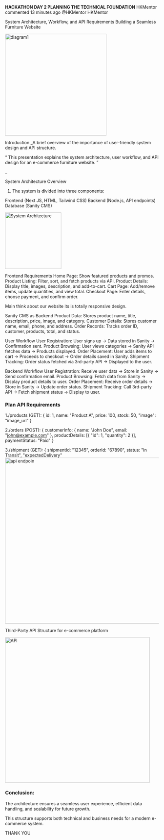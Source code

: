 **HACKATHON DAY 2
PLANNING THE TECHNICAL FOUNDATION**
HKMentor commented 13 minutes ago
@HKMentor
HKMentor

System Architecture, Workflow, and API Requirements
Building a Seamless Furniture Website

<img width="332" alt="diagram1" src="https://github.com/user-attachments/assets/7248594c-13d5-42bd-8dc8-98468f752158" />


Introduction
_A brief overview of the importance of user-friendly system design and API structure.

“ This presentation explains the system architecture, user workflow, and API design for an e-commerce furniture website. ”

_

System Architecture Overview
1. The system is divided into three components:

Frontend (Next JS, HTML, Tailwind CSS)
Backend (Node.js, API endpoints)
Database (Sanity CMS)

<img width="184" alt="System Architecture" src="https://github.com/user-attachments/assets/1025772e-5ce3-4c50-81c9-52fc922bf526" />


Frontend Requirements
Home Page: Show featured products and promos.
Product Listing: Filter, sort, and fetch products via API.
Product Details: Display title, images, description, and add-to-cart.
Cart Page: Add/remove items, update quantities, and view total.
Checkout Page: Enter details, choose payment, and confirm order.

Main think about our website its is totally responsive design. 


Sanity CMS as Backend
Product Data: Stores product name, title, description, price, image, and category.
Customer Details: Stores customer name, email, phone, and address.
Order Records: Tracks order ID, customer, products, total, and status.


User Workflow
User Registration:
User signs up → Data stored in Sanity → Confirmation sent.
Product Browsing:
User views categories → Sanity API fetches data → Products displayed.
Order Placement:
User adds items to cart → Proceeds to checkout → Order details saved in Sanity.
Shipment Tracking:
Order status fetched via 3rd-party API → Displayed to the user.

Backend Workflow
User Registration:
Receive user data → Store in Sanity → Send confirmation email.
Product Browsing:
Fetch data from Sanity → Display product details to user.
Order Placement:
Receive order details → Store in Sanity → Update order status.
Shipment Tracking:
Call 3rd-party API → Fetch shipment status → Display to user.




### Plan API Requirements

1./products (GET):
{ id: 1, name: "Product A", price: 100, stock: 50, "image": "image_url" }

2./orders (POST):
{ customerInfo: { name: "John Doe", email: "john@example.com" }, productDetails: [{ "id": 1, "quantity": 2 }], paymentStatus: "Paid" }

3./shipment (GET):
{ shipmentId: "12345", orderId: "67890", status: "In Transit", "expectedDelivery"
<img width="541" alt="api endpoin" src="https://github.com/user-attachments/assets/fb3235b8-6711-4074-be56-278993e352a6" />


Third-Party API Structure for e-commerce platform


<img width="474" alt="API" src="https://github.com/user-attachments/assets/889596e7-69b1-4ae0-b211-9bd38c0433e4" />

### Conclusion:

The architecture ensures a seamless user experience, efficient data handling, and scalability for future growth.

This structure supports both technical and business needs for a modern e-commerce system.

THANK YOU
